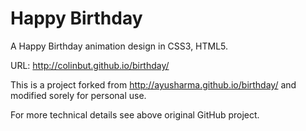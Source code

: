 # Happy Birthday

A Happy Birthday animation design in CSS3, HTML5.

URL: http://colinbut.github.io/birthday/

This is a project forked from http://ayusharma.github.io/birthday/ and modified sorely for personal use.

For more technical details see above original GitHub project.